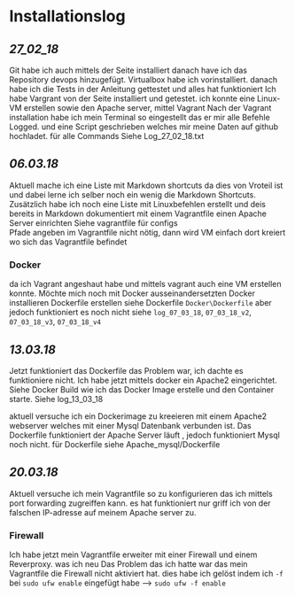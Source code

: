 # Installationslog

## _27_02_18_  
Git habe ich auch mittels der Seite installiert
danach have ich das Repository devops hinzugefügt.
Virtualbox habe ich vorinstalliert.
danach habe ich die Tests in der Anleitung gettestet und alles hat funktioniert
Ich habe Vargrant von der Seite installiert und getestet.
ich konnte eine Linux-VM erstellen sowie den Apache server, mittel Vagrant
Nach der Vagrant installation habe ich mein Terminal so eingestellt das er mir alle Befehle Logged.
und eine Script geschrieben welches mir meine Daten auf github hochladet.
für alle Commands Siehe Log_27_02_18.txt

## _06.03.18_  
Aktuell mache ich eine Liste mit Markdown shortcuts da dies von Vroteil ist und dabei lerne ich selber noch ein wenig die Markdown Shortcuts.
Zusätzlich habe ich noch eine Liste mit Linuxbefehlen erstellt und deis bereits in Markdown dokumentiert
mit einem Vagrantfile einen Apache Server einrichten
Siehe vagrantfile für configs  
Pfade angeben im Vagrantfile nicht nötig, dann wird VM einfach dort kreiert wo sich das Vagrantfile befindet

### Docker
da ich Vagrant angeshaut habe und mittels vagrant auch eine VM erstellen konnte.
Möchte mich noch mit Docker ausseinandersetzten
Docker installieren
Dockerfile erstellen
siehe Dockerfile `Docker\Dockerfile`
aber jedoch funktioniert es noch nicht siehe `log_07_03_18`, `07_03_18_v2`, `07_03_18_v3`, `07_03_18_v4`

## _13.03.18_
Jetzt funktioniert das Dockerfile das Problem war, ich dachte es funktioniere nicht.
Ich habe jetzt mittels docker ein Apache2 eingerichtet.
Siehe Docker Build wie ich das Docker Image erstelle und den Container starte.
Siehe log_13_03_18

aktuell versuche ich ein Dockerimage zu kreeieren mit einem Apache2 webserver welches mit einer Mysql Datenbank verbunden ist.
Das Dockerfile funktioniert der Apache Server läuft , jedoch funktioniert Mysql noch nicht. für Dockerfile siehe Apache_mysql/Dockerfile

## _20.03.18_
Aktuell versuche ich mein Vagrantfile so zu konfigurieren das ich mittels port forwarding zugreiffen kann.
es hat funktioniert nur griff ich von der falschen IP-adresse auf meinem Apache server zu.
### Firewall
Ich habe jetzt mein Vagrantfile erweiter mit einer Firewall und einem Reverproxy.
was ich neu
Das Problem das ich hatte war das mein Vagrantfile die Firewall nicht aktiviert hat.
dies habe ich gelöst indem ich `-f` bei `sudo ufw enable` eingefügt habe --> `sudo ufw -f enable`